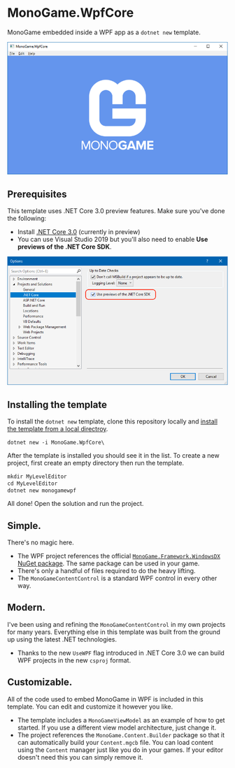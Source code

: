 # MonoGame.WpfCore

MonoGame embedded inside a WPF app as a `dotnet new` template.

![obligatory screenshot](.template.config/screenshot.png)

## Prerequisites

This template uses .NET Core 3.0 preview features. Make sure you've done the following:

 - Install [.NET Core 3.0](https://dotnet.microsoft.com/download/dotnet-core/3.0) (currently in preview)
 - You can use Visual Studio 2019 but you'll also need to enable **Use previews of the .NET Core SDK**.

![Use previews of the .NET Core SDK](.template.config/enable-dotnet-core-preview.png)

## Installing the template

To install the `dotnet new` template, clone this repository locally and [install the template from a local directroy](https://docs.microsoft.com/en-us/dotnet/core/tools/custom-templates#to-install-a-template-from-a-file-system-directory).

```
dotnet new -i MonoGame.WpfCore\
```

After the template is installed you should see it in the list. To create a new project, first create an empty directory then run the template.

```
mkdir MyLevelEditor
cd MyLevelEditor
dotnet new monogamewpf
```

All done! Open the solution and run the project.

## Simple. 

There's no magic here.

 - The WPF project references the official [`MonoGame.Framework.WindowsDX` NuGet package](https://www.nuget.org/packages/MonoGame.Framework.WindowsDX/). The same package can be used in your game.
 - There's only a handful of files required to do the heavy lifting. 
 - The `MonoGameContentControl` is a standard WPF control in every other way.

## Modern. 

I've been using and refining the `MonoGameContentControl` in my own projects for many years. Everything else in this template was built from the ground up using the latest .NET technologies.

 - Thanks to the new `UseWPF` flag introduced in .NET Core 3.0 we can build WPF projects in the new `csproj` format.
 
## Customizable.

All of the code used to embed MonoGame in WPF is included in this template. You can edit and customize it however you like. 

 - The template includes a `MonoGameViewModel` as an example of how to get started. If you use a different view model architecture, just change it.
 - The project references the `MonoGame.Content.Builder` package so that it can automatically build your `Content.mgcb` file. You can load content using the `Content` manager just like you do in your games. If your editor doesn't need this you can simply remove it.

